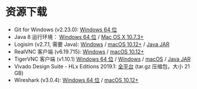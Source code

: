 # 资源下载

- Git for Windows (v2.23.0): [Windows 64 位](https://vlab.ustc.edu.cn/downloads/Git-2.23.0-64-bit.exe)
- Java 8 运行环境：
  [Windows 64 位](https://vlab.ustc.edu.cn/downloads/jre-8u221-windows-x64.exe) /
  [Mac OS X 10.7.3+](https://vlab.ustc.edu.cn/downloads/jre-8u221-macosx-x64.dmg)
- Logisim (v2.7.1, 需要 Java):
  [Windows](https://vlab.ustc.edu.cn/downloads/logisim-win-2.7.1.exe) /
  [macOS 10.12+](https://vlab.ustc.edu.cn/downloads/logisim-macosx-2.7.1.tar.gz) /
  [Java JAR](https://vlab.ustc.edu.cn/downloads/logisim-generic-2.7.1.jar)
- RealVNC 客户端 (v6.19.715):
  [Windows](https://vlab.ustc.edu.cn/downloads/VNC-Viewer-6.19.715-Windows.exe) /
  [macOS 10.12+](https://vlab.ustc.edu.cn/downloads/VNC-Viewer-6.19.715-MacOSX-x86_64.dmg)
- TigerVNC 客户端 (v1.10.1)
  [Windows 64 位](https://vlab.ustc.edu.cn/downloads/vncviewer64-1.10.1.exe) /
  [Windows](https://vlab.ustc.edu.cn/downloads/vncviewer-1.10.1.exe) /
  [macOS](https://vlab.ustc.edu.cn/downloads/TigerVNC-1.10.1.dmg) /
  [Java JAR](https://vlab.ustc.edu.cn/downloads/VncViewer-1.10.1.jar)
- Vivado Design Suite - HLx Editions 2019.1:
  [全平台](https://vlab.ustc.edu.cn/downloadsi/Xilinx_Vivado_SDK_2019.1_0524_1430.tar.gz) (tar.gz 压缩包，大小 21 GB)
- Wireshark (v3.0.4):
  [Windows 64 位](https://vlab.ustc.edu.cn/downloads/Wireshark-win64-3.0.4.exe) /
  [macOS 10.12+](https://vlab.ustc.edu.cn/downloads/Wireshark%203.0.4%20Intel%2064.dmg)
